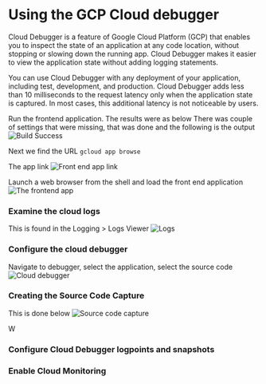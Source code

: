 # Using the GCP Cloud debugger
Cloud Debugger is a feature of Google Cloud Platform (GCP) that enables you to inspect the state of an application at any code location, without stopping or slowing down the running app. Cloud Debugger makes it easier to view the application state without adding logging statements.

You can use Cloud Debugger with any deployment of your application, including test, development, and production. Cloud Debugger adds less than 10 milliseconds to the request latency only when the application state is captured. In most cases, this additional latency is not noticeable by users.

Run the frontend application. The results were as below 
There was couple of settings that were missing, that was done and the following is the output
![Build Success](https://i.imgur.com/r4PDWCf.png)

Next we find the URL
`gcloud app browse`

The app link 
![Front end app link](https://i.imgur.com/bFCUL3T.png)

Launch a web browser from the shell and load the front end application
![The frontend app](https://i.imgur.com/acb3YE3.png)

### Examine the cloud logs
This is found in the Logging > Logs Viewer
![Logs](https://i.imgur.com/oeORLPn.png)
### Configure the cloud debugger
Navigate to debugger, select the application, select the source code
![Cloud debugger](https://i.imgur.com/q7SXzM8.png)

### Creating the Source Code Capture
This is done below 
![Source code capture](https://i.imgur.com/ASrNkFB.png)


W
### Configure Cloud Debugger logpoints and snapshots
    
### Enable Cloud Monitoring
<!--stackedit_data:
eyJoaXN0b3J5IjpbMTE0MDY3NjExOCwtMTc4MjYwNDUxMiwtMT
Y3Nzg1ODQ4OCwtOTQ2NTU0Mjg3LDE1NjUyOTUzOCwxNzE0NjI2
Mzg4LDMxNDEwMTY0NSwtMjA4ODc0NjYxMl19
-->